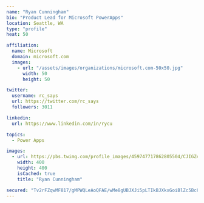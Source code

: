 ```yaml
---
name: "Ryan Cunningham"
bio: "Product Lead for Microsoft PowerApps"
location: Seattle, WA
type: "profile"
heat: 50

affiliation:
  name: Microsoft
  domain: microsoft.com
  images:
    - url: "/assets/images/organizations/microsoft.com-50x50.jpg"
      width: 50
      height: 50

twitter:
  username: rc_says
  url: https://twitter.com/rc_says
  followers: 3011

linkedin:
  url: https://www.linkedin.com/in/rycu

topics:
  - Power Apps

images:
  - url: https://pbs.twimg.com/profile_images/459747717862805504/CJIGZejd_400x400.png
    width: 400
    height: 400
    isCached: true
    title: "Ryan Cunningham"

secured: "Tv2rFZqwMF817/gMPWQLeAoQFAE/wMe8gUBJXJi5pLTIkBJXkxGoiBlZc5Bc8H8xpsbtdIkeoNcqzJ3Jqmt9PePtGNR8S/iwXm5xjXCODbJtTNDQzgpDk6HE6gkK3Li729APdPYtULOQG0QwskiOmXb6WELqUkekwr2mXMeJlHyxjCEoATHL3r3q/M1in+2U1LiYUJeaHdqAZ1iAqh3hETRr0y0LvEukbIvJb8+6Vis1CTwULs3nYCfNz7jtMbREsvdZrv4suYHMd7UhPhTsGL9ZycgSR+0aHzlhkJjR0RWXI8p3G77mSno2XckAzNafZW1uksQqHB3s68mmADo8BZfvf8QEKeR47NZ/GaKPti1EjbHceOHcADyog0Ug7zj0/8fa/timztkEhWBo30hwuGfNloTcQf01iS46nQyW2R0=;I+4Q7yV/b5qBnX7NMnYFSQ=="
---
```


